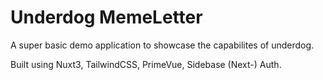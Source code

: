 # Underdog MemeLetter

A super basic demo application to showcase the capabilites of underdog.

Built using Nuxt3, TailwindCSS, PrimeVue, Sidebase (Next-) Auth.
